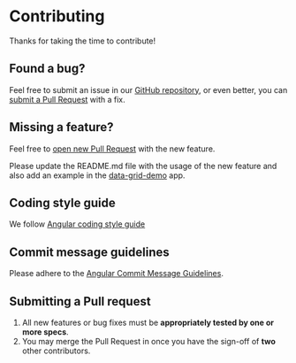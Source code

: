 # Contributing

Thanks for taking the time to contribute!

## Found a bug?
Feel free to submit an issue in our [GitHub repository](https://github.com/netceteragroup/ngrx-data-grid), or even better, you can [submit a Pull Request](https://github.com/netceteragroup/ngrx-data-grid/pulls) with a fix.

## Missing a feature?
Feel free to [open new Pull Request](https://github.com/netceteragroup/ngrx-data-grid/pulls) with the new feature.

Please update the README.md file with the usage of the new feature and also add an example in the [data-grid-demo](https://github.com/netceteragroup/ngrx-data-grid/tree/master/projects/data-grid-demo) app.

## Coding style guide
We follow [Angular coding style guide](https://angular.io/guide/styleguide)

## Commit message guidelines
Please adhere to the [Angular Commit Message Guidelines](https://gist.github.com/brianclements/841ea7bffdb01346392c).

## Submitting a Pull request
1. All new features or bug fixes must be **appropriately tested by one or more specs**.
2. You may merge the Pull Request in once you have the sign-off of **two** other contributors.
